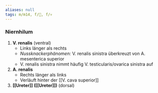 ```yaml
---
aliases: null
tags: m/m14, f/🍺, f/💀
---
```


### Niernhilum 
1. **V. renalis** (ventral)
	- Links länger als rechts
	- *Nussknackerphänomen:* V. renalis sinistra überkreuzt von A. mesenterica superior
	- V. renalis sinistra nimmt häufig V. testicularis/ovarica sinistra auf
2. **A. renalis**
	- Rechts länger als links
	- Verläuft hinter der [[V. cava superior]]
3. **[[Ureter]] ([[Ureter]])** (dorsal)